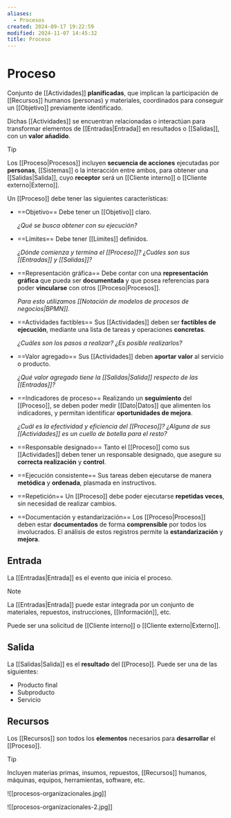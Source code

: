 ```yaml
---
aliases:
  - Procesos
created: 2024-09-17 19:22:59
modified: 2024-11-07 14:45:32
title: Proceso
---
```


# Proceso

Conjunto de [[Actividades]] **planificadas**, que implican la participación de [[Recursos]] humanos (personas) y materiales, coordinados para conseguir un [[Objetivo]] previamente identificado.

Dichas [[Actividades]] se encuentran relacionadas o interactúan para transformar elementos de [[Entradas|Entrada]] en resultados o [[Salidas]], con un **valor añadido**.

> [!tip]
> Los [[Proceso|Procesos]] incluyen **secuencia de acciones** ejecutadas por **personas**, [[Sistemas]] o la interacción entre ambos, para obtener una [[Salidas|Salida]], cuyo **receptor** será un [[Cliente interno]] o [[Cliente externo|Externo]].

Un [[Proceso]] debe tener las siguientes características:

- ==Objetivo==
  Debe tener un [[Objetivo]] claro.
  
  *¿Qué se busca obtener con su ejecución?*
- ==Límites==
  Debe tener [[Límites]] definidos.
  
  *¿Dónde comienza y termina el [[Proceso]]? ¿Cuáles son sus [[Entradas]] y [[Salidas]]?*
- ==Representación gráfica==
  Debe contar con una **representación gráfica** que pueda ser **documentada** y que posea referencias para poder **vincularse** con otros [[Proceso|Procesos]].
  
  *Para esto utilizamos [[Notación de modelos de procesos de negocios|BPMN]].*
- ==Actividades factibles==
  Sus [[Actividades]] deben ser **factibles de ejecución**, mediante una lista de tareas y operaciones **concretas**.
  
  *¿Cuáles son los pasos a realizar? ¿Es posible realizarlos?*
- ==Valor agregado==
  Sus [[Actividades]] deben **aportar valor** al servicio o producto.
  
  *¿Qué valor agregado tiene la [[Salidas|Salida]] respecto de las [[Entradas]]?*
- ==Indicadores de proceso==
  Realizando un **seguimiento** del [[Proceso]], se deben poder medir [[Dato|Datos]] que alimenten los indicadores, y permitan identificar **oportunidades de mejora**.
  
  *¿Cuál es la efectividad y eficiencia del [[Proceso]]? ¿Alguna de sus [[Actividades]] es un cuello de botella para el resto?*
- ==Responsable designado==
  Tanto el [[Proceso]] como sus [[Actividades]] deben tener un responsable designado, que asegure su **correcta realización** y **control**.
- ==Ejecución consistente==
  Sus tareas deben ejecutarse de manera **metódica** y **ordenada**, plasmada en instructivos.
- ==Repetición==
  Un [[Proceso]] debe poder ejecutarse **repetidas veces**, sin necesidad de realizar cambios.
- ==Documentación y estandarización==
  Los [[Proceso|Procesos]] deben estar **documentados** de forma **comprensible** por todos los involucrados. El análisis de estos registros permite la **estandarización** y **mejora**.

## Entrada

La [[Entradas|Entrada]] es el evento que inicia el proceso.

> [!note]
> La [[Entradas|Entrada]] puede estar integrada por un conjunto de materiales, repuestos, instrucciones, [[Información]], etc.

Puede ser una solicitud de [[Cliente interno]] o [[Cliente externo|Externo]].

## Salida

La [[Salidas|Salida]] es el **resultado** del [[Proceso]]. Puede ser una de las siguientes:

- Producto final
- Subproducto
- Servicio

## Recursos

Los [[Recursos]] son todos los **elementos** necesarios para **desarrollar** el [[Proceso]].

> [!tip]
> Incluyen materias primas, insumos, repuestos, [[Recursos]] humanos, máquinas, equipos, herramientas, software, etc.

![[procesos-organizacionales.jpg]]

![[procesos-organizacionales-2.jpg]]
